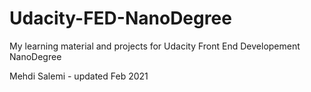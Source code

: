# Udacity-FED-NanoDegree

My learning material and projects for Udacity Front End Developement NanoDegree

Mehdi Salemi - updated Feb 2021
